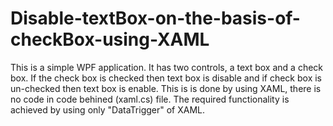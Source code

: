 # Disable-textBox-on-the-basis-of-checkBox-using-XAML
This is a simple WPF application. It has two controls, a text box and a check box. If the check box is checked then text box is disable and if check box is un-checked then text box is enable. This is is done by using XAML, there is no code in code behined (xaml.cs) file. The required functionality is achieved by using only "DataTrigger" of XAML.
